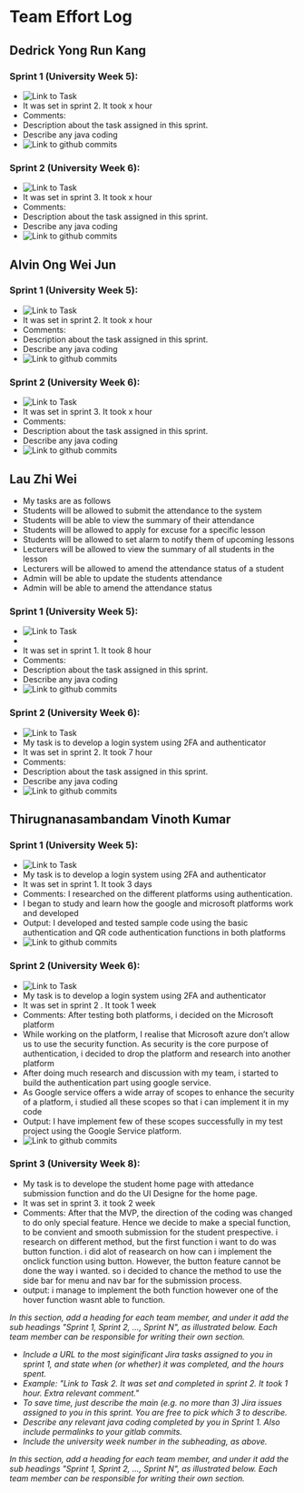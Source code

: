 # Team Effort Log

## Dedrick Yong Run Kang

### Sprint 1 (University Week 5):
* ![Link to Task ](Screenshots/)
* It was set in sprint 2. It took x hour 
* Comments:
* Description about the task assigned in this sprint. 
* Describe any java coding 
* ![Link to github commits](Screenshots/)

### Sprint 2 (University Week 6):
* ![Link to Task ](Screenshots/)
* It was set in sprint 3. It took x hour 
* Comments:
* Description about the task assigned in this sprint. 
* Describe any java coding 
* ![Link to github commits](Screenshots/)

## Alvin Ong Wei Jun

### Sprint 1 (University Week 5):
* ![Link to Task ](Screenshots/)
* It was set in sprint 2. It took x hour 
* Comments:
* Description about the task assigned in this sprint. 
* Describe any java coding 
* ![Link to github commits](Screenshots/)

### Sprint 2 (University Week 6):
* ![Link to Task ](Screenshots/)
* It was set in sprint 3. It took x hour 
* Comments:
* Description about the task assigned in this sprint. 
* Describe any java coding 
* ![Link to github commits](Screenshots/)

## Lau Zhi Wei

 * My tasks are as follows
 * Students will be allowed to submit the attendance to the system
 * Students will be able to view the summary of their attendance
 * Students will be allowed to apply for excuse for a specific lesson
 * Students will be allowed to set alarm to notify them of upcoming lessons
 * Lecturers will be allowed to view the summary of all students in the lesson
 * Lecturers will be allowed to amend the attendance status of a student 
 * Admin will be able to update the students attendance
 * Admin will be able  to amend the attendance status 

### Sprint 1 (University Week 5):
* ![Link to Task ](Screenshots/)
* 
* It was set in sprint 1. It took 8 hour 
* Comments:
* Description about the task assigned in this sprint. 
* Describe any java coding 
* ![Link to github commits](Screenshots/)

### Sprint 2 (University Week 6):
* ![Link to Task ](Screenshots/)
* My task is to develop a login system using 2FA and authenticator
* It was set in sprint 2. It took 7 hour 
* Comments: 
* Description about the task assigned in this sprint. 
* Describe any java coding 
* ![Link to github commits](Screenshots/)

## Thirugnanasambandam Vinoth Kumar

### Sprint 1 (University Week 5):
* ![Link to Task ](Screenshots/)
* My task is to develop a login system using 2FA and authenticator
* It was set in sprint 1. It took 3 days 
* Comments: I researched on the different platforms using authentication. 
* I began to study and learn how the google and microsoft platforms work and developed
* Output: I developed and tested sample code using the basic authentication and QR code authentication functions in both platforms
* ![Link to github commits](Screenshots/)

### Sprint 2 (University Week 6):
* ![Link to Task ](Screenshots/)
* My task is to develop a login system using 2FA and authenticator
* It was set in sprint 2 . It took 1 week
* Comments: After testing both platforms, i decided on the Microsoft platform
* While working on the platform, I realise that Microsoft azure don’t allow us to use the security function. As security is the core purpose of authentication, i decided to drop the platform and research into another platform
* After doing much research and discussion with my team, i started to build the authentication part using google service. 
* As Google service offers a wide array of scopes to enhance the security of a platform, i studied all these scopes so that i can implement it in my code
* Output: I have implement few of these scopes successfully in my test project using the Google Service platform.  
* ![Link to github commits](Screenshots/)

### Sprint 3 (University Week 8):
* My task is to develope the student home page with attedance submission function and do the UI Designe for the home page.
* It was set in sprint 3. it took 2 week
* Comments: After that the MVP, the direction of the coding was changed to do only special feature. Hence we decide to make a special function, to be convient and smooth submission for the student prespective. i research on different method, but the first function i want to do was button function. i did alot of reasearch on how can i implement the onclick function using button. However, the button feature cannot be done the way i wanted. so i decided to chance the method to use the side bar for menu and nav bar for the submission process.
* output: i manage to implement the both function however one of the hover function wasnt able to function.


*In this section, add a heading for each team member, and under it add the sub headings "Sprint 1, Sprint 2, ..., Sprint N", as illustrated below.  Each team member can be responsible for writing their own section.*

* *Include a URL to the most siginificant Jira tasks assigned to you in sprint 1, and state when (or whether) it was completed, and the hours spent.*
* *Example: "Link to Task 2.  It was set and completed in sprint 2.  It took 1 hour.  Extra relevant comment."*
* *To save time, just describe the main (e.g. no more than 3) Jira issues assigned to you in this sprint. You are free to pick which 3 to describe.*
* *Describe any relevant java coding completed by you in Sprint 1.  Also include permalinks to your gitlab commits.*
* *Include the university week number in the subheading, as above.*

*In this section, add a heading for each team member, and under it add the sub headings "Sprint 1, Sprint 2, ..., Sprint N", as illustrated below.  Each team member can be responsible for writing their own section.*

